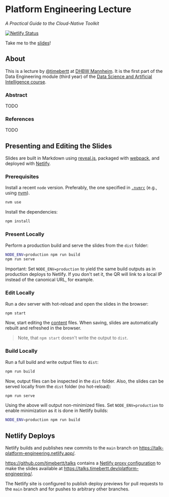 # Platform Engineering Lecture

_A Practical Guide to the Cloud-Native Toolkit_

[![Netlify Status](https://api.netlify.com/api/v1/badges/TODO/deploy-status)](https://app.netlify.com/projects/talk-platform-engineering/deploys)

Take me to the [slides](https://talks.timebertt.dev/platform-engineering/)!

## About

This is a lecture by [@timebertt](https://github.com/timebertt) at [DHBW Mannheim](https://www.mannheim.dhbw.de/).
It is the first part of the Data Engineering module (third year) of the [Data Science and Artificial Intelligence course](https://www.mannheim.dhbw.de/studium/studienangebot/bachelor-studienangebot/data-science-kuenstliche-intelligenz).

### Abstract

TODO

### References

TODO

## Presenting and Editing the Slides

Slides are built in Markdown using [reveal.js](https://revealjs.com/), packaged with [webpack](https://webpack.js.org/), and deployed with [Netlify](https://www.netlify.com/).

### Prerequisites

Install a recent `node` version. Preferably, the one specified in [`.nvmrc`](./.nvmrc) (e.g., using [nvm](https://github.com/nvm-sh/nvm)).

```bash
nvm use
```

Install the dependencies:

```bash
npm install
```

### Present Locally

Perform a production build and serve the slides from the `dist` folder:

```bash
NODE_ENV=production npm run build
npm run serve
```

Important: Set `NODE_ENV=production` to yield the same build outputs as in production deploys to Netlify.
If you don't set it, the QR will link to a local IP instead of the canonical URL, for example.

### Edit Locally

Run a dev server with hot-reload and open the slides in the browser:

```bash
npm start
```

Now, start editing the [content](./content) files.
When saving, slides are automatically rebuilt and refreshed in the browser.

> Note, that `npm start` doesn't write the output to `dist`.

### Build Locally

Run a full build and write output files to `dist`:

```bash
npm run build
```

Now, output files can be inspected in the `dist` folder.
Also, the slides can be served locally from the `dist` folder (no hot-reload):

```bash
npm run serve
```

Using the above will output non-minimized files.
Set `NODE_ENV=production` to enable minimization as it is done in Netlify builds:

```bash
NODE_ENV=production npm run build
```

## Netlify Deploys

Netlify builds and publishes new commits to the `main` branch on <https://talk-platform-engineering.netlify.app/>.

<https://github.com/timebertt/talks> contains a [Netlify proxy configuration](https://github.com/timebertt/talks/blob/master/netlify.toml) to make the slides available at <https://talks.timebertt.dev/platform-engineering/>.

The Netlify site is configured to publish deploy previews for pull requests to the `main` branch and for pushes to arbitrary other branches.

